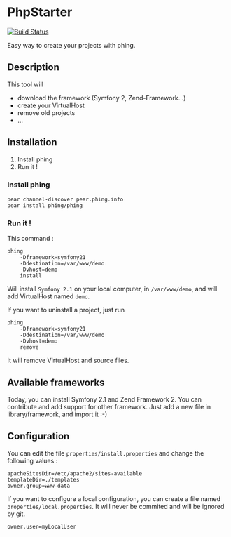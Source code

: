 PhpStarter
================

[![Build Status](https://secure.travis-ci.org/Halleck45/PhpStarter.png)](http://travis-ci.org/Halleck45/PhpStarter)

Easy way to create your projects with phing.

## Description

This tool will
 - download the framework (Symfony 2, Zend-Framework...)
 - create your VirtualHost
 - remove old projects
 - ...

Installation
-----------

1. Install phing
2. Run it !

### Install phing

    pear channel-discover pear.phing.info
    pear install phing/phing

### Run it !

This command :

```
phing  
    -Dframework=symfony21 
    -Ddestination=/var/www/demo
    -Dvhost=demo 
    install
```

Will install `Symfony 2.1` on your local computer, in `/var/www/demo`, and will add VirtualHost named `demo`.


If you want to uninstall a project, just run

```
phing  
    -Dframework=symfony21 
    -Ddestination=/var/www/demo
    -Dvhost=demo 
    remove
```

It will remove VirtualHost and source files.

Available frameworks
-----------

Today, you can install Symfony 2.1 and Zend Framework 2. You can contribute and add support for other framework. Just add a new file in library/framework, and import it :-)

Configuration
-----------

You can edit the file `properties/install.properties` and change the following values :

```
apacheSitesDir=/etc/apache2/sites-available
templateDir=./templates
owner.group=www-data
```

If you want to configure a local configuration, you can create a file named `properties/local.properties`. It will never be commited and will be ignored by git.
```
owner.user=myLocalUser
```
